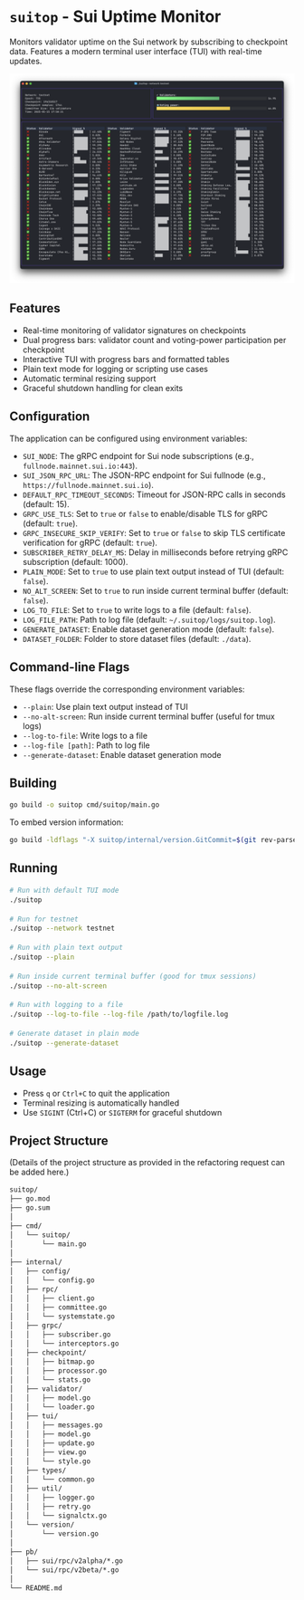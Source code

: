 # `suitop` - Sui Uptime Monitor

Monitors validator uptime on the Sui network by subscribing to checkpoint data. Features a modern terminal user interface (TUI) with real-time updates.

![Suitop Screenshot](./screenshot.png)

## Features

- Real-time monitoring of validator signatures on checkpoints
- Dual progress bars: validator count and voting-power participation per checkpoint
- Interactive TUI with progress bars and formatted tables
- Plain text mode for logging or scripting use cases
- Automatic terminal resizing support
- Graceful shutdown handling for clean exits

## Configuration

The application can be configured using environment variables:

- `SUI_NODE`: The gRPC endpoint for Sui node subscriptions (e.g., `fullnode.mainnet.sui.io:443`).
- `SUI_JSON_RPC_URL`: The JSON-RPC endpoint for Sui fullnode (e.g., `https://fullnode.mainnet.sui.io`).
- `DEFAULT_RPC_TIMEOUT_SECONDS`: Timeout for JSON-RPC calls in seconds (default: 15).
- `GRPC_USE_TLS`: Set to `true` or `false` to enable/disable TLS for gRPC (default: `true`).
- `GRPC_INSECURE_SKIP_VERIFY`: Set to `true` or `false` to skip TLS certificate verification for gRPC (default: `true`).
- `SUBSCRIBER_RETRY_DELAY_MS`: Delay in milliseconds before retrying gRPC subscription (default: 1000).
- `PLAIN_MODE`: Set to `true` to use plain text output instead of TUI (default: `false`).
- `NO_ALT_SCREEN`: Set to `true` to run inside current terminal buffer (default: `false`).
- `LOG_TO_FILE`: Set to `true` to write logs to a file (default: `false`).
- `LOG_FILE_PATH`: Path to log file (default: `~/.suitop/logs/suitop.log`).
- `GENERATE_DATASET`: Enable dataset generation mode (default: `false`).
- `DATASET_FOLDER`: Folder to store dataset files (default: `./data`).

## Command-line Flags

These flags override the corresponding environment variables:

- `--plain`: Use plain text output instead of TUI
- `--no-alt-screen`: Run inside current terminal buffer (useful for tmux logs)
- `--log-to-file`: Write logs to a file
- `--log-file [path]`: Path to log file
- `--generate-dataset`: Enable dataset generation mode

## Building

```bash
go build -o suitop cmd/suitop/main.go
```

To embed version information:
```bash
go build -ldflags "-X suitop/internal/version.GitCommit=$(git rev-parse HEAD) -X suitop/internal/version.BuildTime=$(date -u +%Y-%m-%dT%H:%M:%SZ) -X suitop/internal/version.Version=0.1.0" -o suitop cmd/suitop/main.go
```

## Running

```bash
# Run with default TUI mode
./suitop

# Run for testnet
./suitop --network testnet

# Run with plain text output
./suitop --plain

# Run inside current terminal buffer (good for tmux sessions)
./suitop --no-alt-screen

# Run with logging to a file
./suitop --log-to-file --log-file /path/to/logfile.log

# Generate dataset in plain mode
./suitop --generate-dataset
```

## Usage

- Press `q` or `Ctrl+C` to quit the application
- Terminal resizing is automatically handled
- Use `SIGINT` (Ctrl+C) or `SIGTERM` for graceful shutdown

## Project Structure

(Details of the project structure as provided in the refactoring request can be added here.)

```
suitop/
├── go.mod
├── go.sum
│
├── cmd/                     
│   └── suitop/
│       └── main.go          
│
├── internal/                
│   ├── config/              
│   │   └── config.go
│   ├── rpc/                 
│   │   ├── client.go        
│   │   ├── committee.go     
│   │   └── systemstate.go   
│   ├── grpc/                
│   │   ├── subscriber.go    
│   │   └── interceptors.go  
│   ├── checkpoint/          
│   │   ├── bitmap.go        
│   │   ├── processor.go     
│   │   └── stats.go         
│   ├── validator/           
│   │   ├── model.go         
│   │   └── loader.go        
│   ├── tui/                 
│   │   ├── messages.go      
│   │   ├── model.go         
│   │   ├── update.go        
│   │   ├── view.go          
│   │   └── style.go         
│   ├── types/               
│   │   └── common.go        
│   ├── util/                
│   │   ├── logger.go        
│   │   ├── retry.go         
│   │   └── signalctx.go     
│   └── version/             
│       └── version.go
│
├── pb/                      
│   ├── sui/rpc/v2alpha/*.go
│   └── sui/rpc/v2beta/*.go
│
└── README.md
``` 